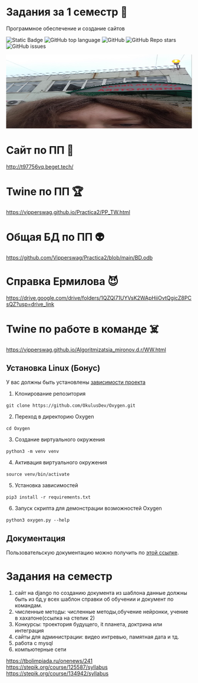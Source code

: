 # Задания за 1 семестр 🎄
Программное обеспечение и создание сайтов <!-- описание репозитория -->
<!--Блок информации о репозитории в бейджах-->
![Static Badge](https://img.shields.io/badge/OkulusDev-Oxygen-Oxygen)
![GitHub top language](https://img.shields.io/github/languages/top/OkulusDev/Oxygen)
![GitHub](https://img.shields.io/github/license/OkulusDev/Oxygen)
![GitHub Repo stars](https://img.shields.io/github/stars/OkulusDev/Oxygen)
![GitHub issues](https://img.shields.io/github/issues/OkulusDev/Oxygen)

<div>
  <img src="https://github.com/Vipperswag/Practica/blob/main/эщкерямбус10.jpg" width="800" height="200"/>
</div>

# Сайт по ПП 🧠
http://t97756vq.beget.tech/
# Twine по ПП 🏆
https://vipperswag.github.io/Practica2/PP_TW.html
# Общая БД по ПП 👽
https://github.com/Vipperswag/Practica2/blob/main/BD.odb
# Справка Ермилова 😈
https://drive.google.com/drive/folders/1QZQl71UYVsK2WApHiiOvtQgicZ8PCsQZ?usp=drive_link
# Twine по работе в команде ☠️
https://vipperswag.github.io/Algoritmizatsia_mironov.d.r/WW.html


<!--Установка-->
## Установка Linux (Бонус)
У вас должны быть установлены [зависимости проекта](https://github.com/OkulusDev/Oxygen#зависимости)

1. Клонирование репозитория 

```git clone https://github.com/OkulusDev/Oxygen.git```

2. Переход в директорию Oxygen

```cd Oxygen```

3. Создание виртуального окружения

```python3 -m venv venv```

4. Активация виртуального окружения

```source venv/bin/activate```

5. Установка зависимостей

```pip3 install -r requirements.txt```

6. Запуск скрипта для демонстрации возможностей Oxygen

```python3 oxygen.py --help```

<!--Пользовательская документация-->
## Документация
Пользовательскую документацию можно получить по [этой ссылке](./docs/ru/index.md).

[Релизы программы]: https://github.com/OkulusDev/Oxygen/releases

# Задания на семестр
1. сайт на django по созданию документа из шаблона данные должны быть из бд,у всех шаблон справки об обучении и документ по командам.
2. чмсленные методы: численные методы,обучение нейронки, учение в хахатоне(ссылка на степик 2)
3. Конкурсы: троектория будущего, it планета, доктрина или интеграция
4. сайты для администрации: видео интревью, памятная дата и тд.
5. работа с mysql
6. компьютерные сети 

https://tbolimpiada.ru/onenews/241
https://stepik.org/course/125587/syllabus
https://stepik.org/course/134942/syllabus
